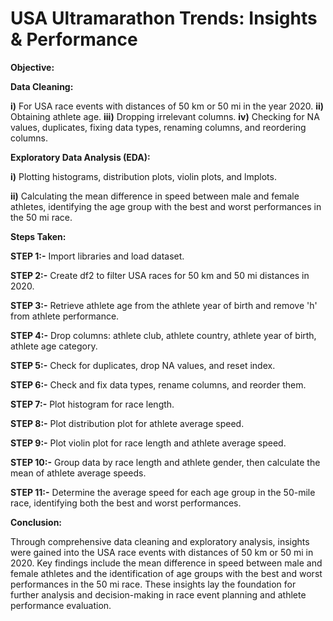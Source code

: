 #  USA Ultramarathon Trends: Insights & Performance

**Objective:**

**Data Cleaning:**

**i)** For USA race events with distances of 50 km or 50 mi in the year 2020.
**ii)** Obtaining athlete age.
**iii)** Dropping irrelevant columns.
**iv)** Checking for NA values, duplicates, fixing data types, renaming columns, and reordering columns.


**Exploratory Data Analysis (EDA):**

**i)** Plotting histograms, distribution plots, violin plots, and lmplots.

**ii)** Calculating the mean difference in speed between male and female athletes, identifying the age group with the best and worst performances in the 50 mi race.

**Steps Taken:**

**STEP 1:-** Import libraries and load dataset.

**STEP 2:-** Create df2 to filter USA races for 50 km and 50 mi distances in 2020.

**STEP 3:-** Retrieve athlete age from the athlete year of birth and remove 'h' from athlete performance.

**STEP 4:-** Drop columns: athlete club, athlete country, athlete year of birth, athlete age category.

**STEP 5:-** Check for duplicates, drop NA values, and reset index.

**STEP 6:-** Check and fix data types, rename columns, and reorder them.

**STEP 7:-** Plot histogram for race length.

**STEP 8:-** Plot distribution plot for athlete average speed.

**STEP 9:-** Plot violin plot for race length and athlete average speed.

**STEP 10:-** Group data by race length and athlete gender, then calculate the mean of athlete average speeds.

**STEP 11:-** Determine the average speed for each age group in the 50-mile race, identifying both the best and worst performances.


**Conclusion:**

Through comprehensive data cleaning and exploratory analysis, insights were gained into the USA race events with distances of 50 km or 50 mi in 2020. Key findings include the mean difference in speed between male and female athletes and the identification of age groups with the best and worst performances in the 50 mi race. These insights lay the foundation for further analysis and decision-making in race event planning and athlete performance evaluation.
